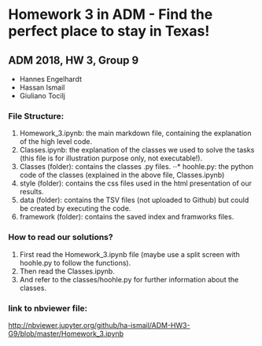 # Homework 3 in ADM - Find the perfect place to stay in Texas!

## ADM 2018, HW 3, Group 9


* Hannes Engelhardt
* Hassan Ismail
* Giuliano Tocilj

### File Structure:
1. Homework_3.ipynb: the main markdown file, containing the explanation of the high level code.
2. Classes.ipynb: the explanation of the classes we used to solve the tasks (this file is for illustration purpose only, not executable!).
3. Classes (folder): contains the classes .py files.
⋅⋅* hoohle.py: the python code of the classes (explained in the above file, Classes.ipynb)
4. style (folder): contains the css files used in the html presentation of our results.
5. data (folder): contains the TSV files (not uploaded to Github) but could be created by executing the code.
6. framework (folder): contains the saved index and framworks files.

### How to read our solutions?
1. First read the Homework_3.ipynb file (maybe use a split screen with hoohle.py to follow the functions).
2. Then read the Classes.ipynb.
3. And refer to the classes/hoohle.py for further information about the classes.


### link to nbviewer file:

http://nbviewer.jupyter.org/github/ha-ismail/ADM-HW3-G9/blob/master/Homework_3.ipynb

